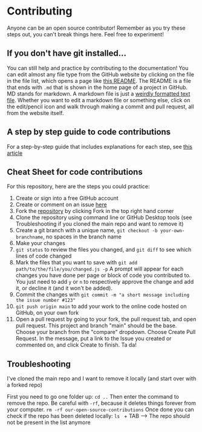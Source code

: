 # Contributing

Anyone can be an open source contributor! Remember as you try these steps out,
you can't break things here. Feel free to experiment!

## If you don't have git installed...
You can still help and practice by contributing to the documentation!
You can edit almost any file type from
the GitHub website by clicking on the file in the file list, which opens a page
like [this README](https://github.com/jenweber/our-open-source-contributions/blob/main/README.md).
The README is a file that ends with `.md` that is shown in the home page of a project in GitHub. MD stands
for markdown. A markdown file is just a [weirdly formatted text file](https://github.com/adam-p/markdown-here/wiki/Markdown-Cheatsheet).
Whether you want to edit a markdown file or something else, click on the edit/pencil icon and walk through making a commit and pull request, all from the website itself.

## A step by step guide to code contributions
For a step-by-step guide that includes explanations for each step,
see [this article](https://medium.com/@jenweber/your-first-open-source-contribution-a-step-by-step-technical-guide-d3aca55cc5a6)

## Cheat Sheet for code contributions

For this repository, here are the steps you could practice:

1. Create or sign into a free GitHub account
2. Create or comment on an issue [here](https://github.com/jenweber/our-open-source-contributions/issues)
3. Fork the [repository](https://github.com/jenweber/our-open-source-contributions) by clicking Fork in the top right hand corner
4. Clone the repository using command line or GitHub Desktop tools (see Troubleshooting if you cloned the main repo and want to remove it)
5. Create a git branch with a unique name, `git checkout -b your-own-branchname`, no spaces in the branch name
6. Make your changes
7. `git status` to review the files you changed, and `git diff` to see which lines of code changed
8. Mark the files that you want to save with `git add path/to/the/file/you/changed.js -p`
A prompt will appear for each changes you have done per page or block of code you contributed to. You just need to add `y` or `n` to respectively approve the change and add it, or decline it (and it won't be added).
9. Commit the changes with `git commit -m "a short message including the issue number #123"`
10. `git push origin main` to add your work to the online code hosted on GitHub, on your own fork
11. Open a pull request by going to your fork, the pull request tab, and open pull request.
This project and branch "main" should be the base. Choose your branch from the "compare"
dropdown. Choose Create Pull Request. In the message, put a link to the Issue you created or
commented on, and click Create to finish. Ta da!

## Troubleshooting

I've cloned the main repo and I want to remove it locally (and start over with a forked repo)

First you need to go one folder up:
`cd ..`
Then enter the command to remove the repo. Be careful with `-rf`, because it deletes things forever from your computer.
`rm -rf our-open-source-contributions`
Once done you can check if the repo has been deleted locally:
`ls ` + TAB
--> The repo should not be present in the list anymore
